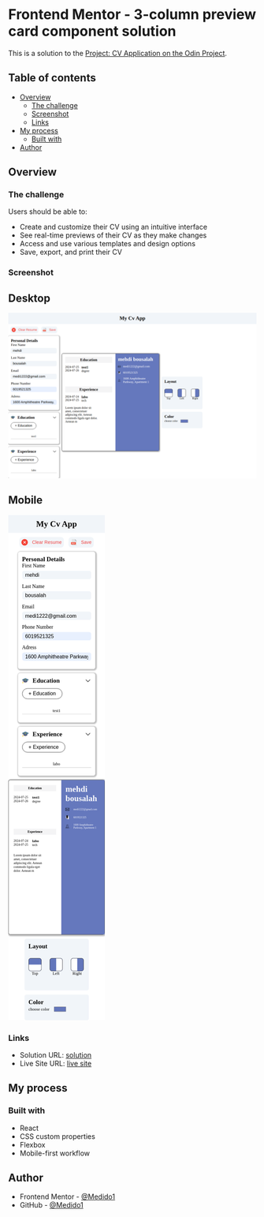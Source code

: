 # Frontend Mentor - 3-column preview card component solution

This is a solution to the [Project: CV Application on the Odin Project](https://www.theodinproject.com/lessons/node-path-react-new-cv-application). 

## Table of contents

- [Overview](#overview)
  - [The challenge](#the-challenge)
  - [Screenshot](#screenshot)
  - [Links](#links)
- [My process](#my-process)
  - [Built with](#built-with)
- [Author](#author)

## Overview

### The challenge

Users should be able to:

- Create and customize their CV using an intuitive interface
- See real-time previews of their CV as they make changes
- Access and use various templates and design options
- Save, export, and print their CV 

### Screenshot

  ## Desktop 
  ![](./src/assets/screenshots/desktopscreenshot.png)

  ## Mobile 
  ![](./src/assets/screenshots/mobilescreenshot.png)

### Links

- Solution URL: [solution](https://github.com/Medido1/The-OdinProject-CV-Application)
- Live Site URL: [live site](https://snazzy-cranachan-736652.netlify.app/)

## My process

### Built with

- React
- CSS custom properties
- Flexbox
- Mobile-first workflow

## Author

- Frontend Mentor - [@Medido1](https://www.frontendmentor.io/profile/Medido1)
- GitHub - [@Medido1](https://github.com/Medido1)
